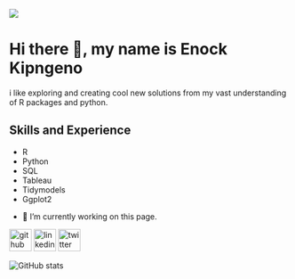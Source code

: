 
![](https://pbs.twimg.com/profile_images/1430090861409357834/LJLJ0imY_400x400.jpg)

# Hi there 👋, my name is Enock Kipngeno

i like exploring and creating cool new solutions from my vast understanding of R packages and python.

## Skills and Experience
* R
* Python
* SQL
* Tableau
* Tidymodels
* Ggplot2


- 🔭 I’m currently working on this page. 


[<img src='https://cdn.jsdelivr.net/npm/simple-icons@3.0.1/icons/github.svg' alt='github' height='40'>](https://github.com/ENOCKact)  [<img src='https://cdn.jsdelivr.net/npm/simple-icons@3.0.1/icons/linkedin.svg' alt='linkedin' height='40'>](https://www.linkedin.com/in/ENOCKKIPNGENO/)  [<img src='https://cdn.jsdelivr.net/npm/simple-icons@3.0.1/icons/twitter.svg' alt='twitter' height='40'>](https://twitter.com/enockact)  

![GitHub stats](https://github-readme-stats.vercel.app/api?username=ENOCKact&show_icons=true)  


